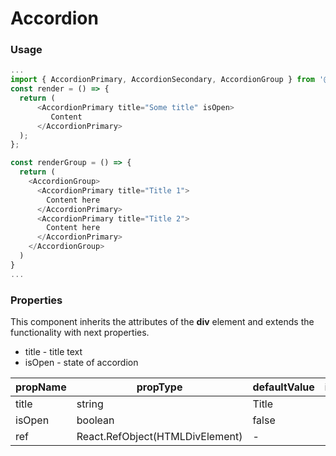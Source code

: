 # Accordion

### Usage

```js
...
import { AccordionPrimary, AccordionSecondary, AccordionGroup } from '@panenco/pui';
const render = () => {
  return (
      <AccordionPrimary title="Some title" isOpen>
         Content
      </AccordionPrimary>
  );
};

const renderGroup = () => {
  return (
    <AccordionGroup>
      <AccordionPrimary title="Title 1">
        Content here
      </AccordionPrimary>
      <AccordionPrimary title="Title 2">
        Content here
      </AccordionPrimary>
    </AccordionGroup>
  )
}
...
```

<!-- STORY -->

### Properties

This component inherits the attributes of the **div** element and extends the functionality with next properties.

- title - title text
- isOpen - state of accordion

| propName | propType                        | defaultValue | isRequired |
| -------- | ------------------------------- | ------------ | ---------- |
| title    | string                          | Title        | -          |
| isOpen   | boolean                         | false        | -          |
| ref      | React.RefObject(HTMLDivElement) | -            | -          |
